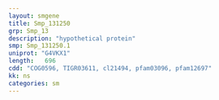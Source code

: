 ```yaml
---
layout: smgene
title: Smp_131250
grp: Smp_13
description: "hypothetical protein"
smp: Smp_131250.1
uniprot: "G4VKX1"
length:   696
cdd: "COG0596, TIGR03611, cl21494, pfam03096, pfam12697"
kk: ns
categories: sm
---
```

